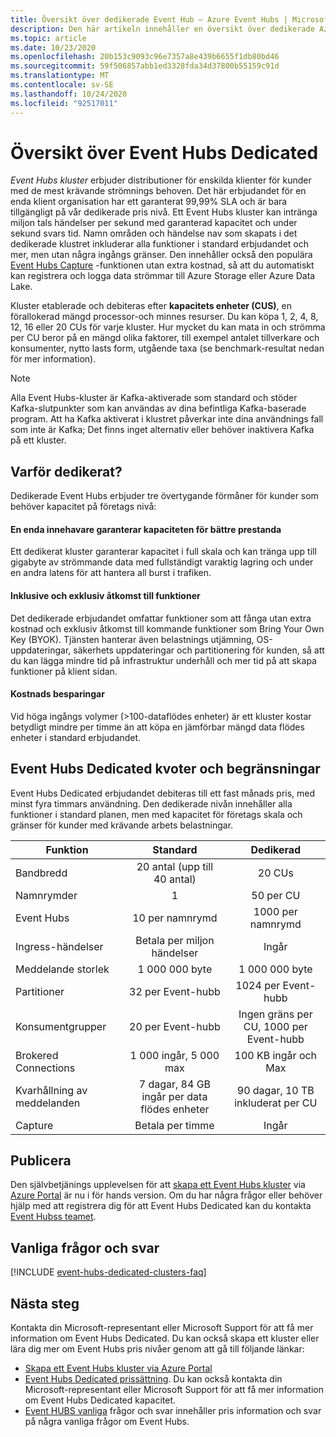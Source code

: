 ```yaml
---
title: Översikt över dedikerade Event Hub – Azure Event Hubs | Microsoft Docs
description: Den här artikeln innehåller en översikt över dedikerade Azure-Event Hubs, som erbjuder distributioner av enskilda innehavare av Event Hub.
ms.topic: article
ms.date: 10/23/2020
ms.openlocfilehash: 20b153c9093c96e7357a8e439b6655f1db80bd46
ms.sourcegitcommit: 59f506857abb1ed3328fda34d37800b55159c91d
ms.translationtype: MT
ms.contentlocale: sv-SE
ms.lasthandoff: 10/24/2020
ms.locfileid: "92517011"
---
```

# <a name="overview-of-event-hubs-dedicated"></a>Översikt över Event Hubs Dedicated

*Event Hubs kluster* erbjuder distributioner för enskilda klienter för kunder med de mest krävande strömnings behoven. Det här erbjudandet för en enda klient organisation har ett garanterat 99,99% SLA och är bara tillgängligt på vår dedikerade pris nivå. Ett Event Hubs kluster kan intränga miljon tals händelser per sekund med garanterad kapacitet och under sekund svars tid. Namn områden och händelse nav som skapats i det dedikerade klustret inkluderar alla funktioner i standard erbjudandet och mer, men utan några ingångs gränser. Den innehåller också den populära [Event Hubs Capture](event-hubs-capture-overview.md) -funktionen utan extra kostnad, så att du automatiskt kan registrera och logga data strömmar till Azure Storage eller Azure Data Lake. 

Kluster etablerade och debiteras efter **kapacitets enheter (CUS)**, en förallokerad mängd processor-och minnes resurser. Du kan köpa 1, 2, 4, 8, 12, 16 eller 20 CUs för varje kluster. Hur mycket du kan mata in och strömma per CU beror på en mängd olika faktorer, till exempel antalet tillverkare och konsumenter, nytto lasts form, utgående taxa (se benchmark-resultat nedan för mer information). 

> [!NOTE]
> Alla Event Hubs-kluster är Kafka-aktiverade som standard och stöder Kafka-slutpunkter som kan användas av dina befintliga Kafka-baserade program. Att ha Kafka aktiverat i klustret påverkar inte dina användnings fall som inte är Kafka; Det finns inget alternativ eller behöver inaktivera Kafka på ett kluster.

## <a name="why-dedicated"></a>Varför dedikerat?

Dedikerade Event Hubs erbjuder tre övertygande förmåner för kunder som behöver kapacitet på företags nivå:

#### <a name="single-tenancy-guarantees-capacity-for-better-performance"></a>En enda innehavare garanterar kapaciteten för bättre prestanda

Ett dedikerat kluster garanterar kapacitet i full skala och kan tränga upp till gigabyte av strömmande data med fullständigt varaktig lagring och under en andra latens för att hantera all burst i trafiken. 

#### <a name="inclusive-and-exclusive-access-to-features"></a>Inklusive och exklusiv åtkomst till funktioner 
Det dedikerade erbjudandet omfattar funktioner som att fånga utan extra kostnad och exklusiv åtkomst till kommande funktioner som Bring Your Own Key (BYOK). Tjänsten hanterar även belastnings utjämning, OS-uppdateringar, säkerhets uppdateringar och partitionering för kunden, så att du kan lägga mindre tid på infrastruktur underhåll och mer tid på att skapa funktioner på klient sidan.  

#### <a name="cost-savings"></a>Kostnads besparingar
Vid höga ingångs volymer (>100-dataflödes enheter) är ett kluster kostar betydligt mindre per timme än att köpa en jämförbar mängd data flödes enheter i standard erbjudandet.


## <a name="event-hubs-dedicated-quotas-and-limits"></a>Event Hubs Dedicated kvoter och begränsningar

Event Hubs Dedicated erbjudandet debiteras till ett fast månads pris, med minst fyra timmars användning. Den dedikerade nivån innehåller alla funktioner i standard planen, men med kapacitet för företags skala och gränser för kunder med krävande arbets belastningar. 

| Funktion | Standard | Dedikerad |
| --- |:---:|:---:|
| Bandbredd | 20 antal (upp till 40 antal) | 20 CUs |
| Namnrymder |  1 | 50 per CU |
| Event Hubs |  10 per namnrymd | 1000 per namnrymd |
| Ingress-händelser | Betala per miljon händelser | Ingår |
| Meddelande storlek | 1 000 000 byte | 1 000 000 byte |
| Partitioner | 32 per Event-hubb | 1024 per Event-hubb |
| Konsumentgrupper | 20 per Event-hubb | Ingen gräns per CU, 1000 per Event-hubb |
| Brokered Connections | 1 000 ingår, 5 000 max | 100 KB ingår och Max |
| Kvarhållning av meddelanden | 7 dagar, 84 GB ingår per data flödes enheter | 90 dagar, 10 TB inkluderat per CU |
| Capture | Betala per timme | Ingår |

## <a name="how-to-onboard"></a>Publicera

Den självbetjänings upplevelsen för att [skapa ett Event Hubs kluster](event-hubs-dedicated-cluster-create-portal.md) via [Azure Portal](https://aka.ms/eventhubsclusterquickstart) är nu i för hands version. Om du har några frågor eller behöver hjälp med att registrera dig för att Event Hubs Dedicated kan du kontakta [Event Hubss teamet](mailto:askeventhubs@microsoft.com).

## <a name="faqs"></a>Vanliga frågor och svar

[!INCLUDE [event-hubs-dedicated-clusters-faq](../../includes/event-hubs-dedicated-clusters-faq.md)]

## <a name="next-steps"></a>Nästa steg

Kontakta din Microsoft-representant eller Microsoft Support för att få mer information om Event Hubs Dedicated. Du kan också skapa ett kluster eller lära dig mer om Event Hubs pris nivåer genom att gå till följande länkar:

- [Skapa ett Event Hubs kluster via Azure Portal](https://aka.ms/eventhubsclusterquickstart) 
- [Event Hubs Dedicated prissättning](https://azure.microsoft.com/pricing/details/event-hubs/). Du kan också kontakta din Microsoft-representant eller Microsoft Support för att få mer information om Event Hubs Dedicated kapacitet.
- [Event HUBS vanliga](event-hubs-faq.md) frågor och svar innehåller pris information och svar på några vanliga frågor om Event Hubs.
